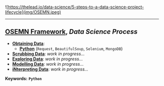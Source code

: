 ![https://thelead.io/data-science/5-steps-to-a-data-science-project-lifecycle](img/OSEMN.jpeg)

---

## [OSEMN Framework](https://github.com/berkmonder/dataScience-portfolio/tree/main/OSEMN), *Data Science Process*

- **[Obtaining Data](https://github.com/berkmonder/dataScience-portfolio/tree/main/OSEMN/1-Obtain/)**:
	- **[Python](https://github.com/berkmonder/dataScience-portfolio/tree/main/OSEMN/1-Obtain/python_obtain.py)** (`Request`, `BeautifulSoup`, `Selenium`, `MongoDB`)
- **[Scrubbing Data](https://github.com/berkmonder/dataScience-portfolio/tree/main/OSEMN/2-Scrub/)**: *work in progress...*
- **[Exploring Data](https://github.com/berkmonder/dataScience-portfolio/tree/main/OSEMN/3-Explore/)**: *work in progress...*
- **[Modelling Data](https://github.com/berkmonder/dataScience-portfolio/tree/main/OSEMN/4-Model/)**: *work in progress...*
- **[iNterpreting Data](https://github.com/berkmonder/dataScience-portfolio/tree/main/OSEMN/5-iNterpret/)**: *work in progress...*

**Keywords:** **`Python`**